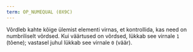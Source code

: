 ```yaml
---
term: OP_NUMEQUAL (0X9C)
---
```


Võrdleb kahte kõige ülemist elementi virnas, et kontrollida, kas need on numbriliselt võrdsed. Kui väärtused on võrdsed, lükkab see virnale `1` (tõene); vastasel juhul lükkab see virnale `0` (väär).